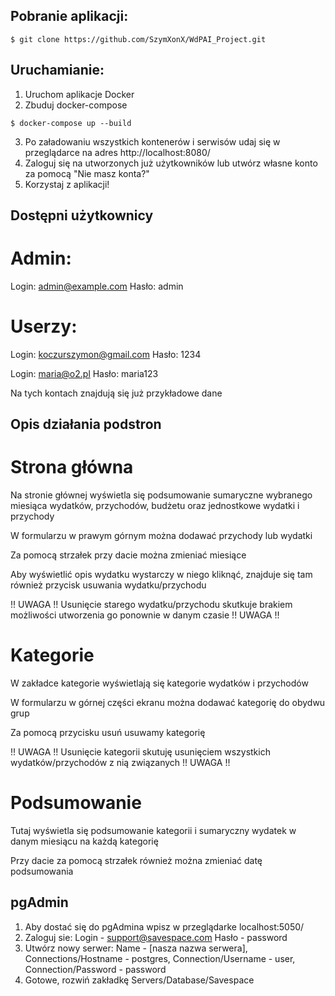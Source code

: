 ## Pobranie aplikacji:
```
$ git clone https://github.com/SzymXonX/WdPAI_Project.git
```

## Uruchamianie:
1. Uruchom aplikacje Docker
2. Zbuduj docker-compose
```
$ docker-compose up --build
```
3. Po załadowaniu wszystkich kontenerów i serwisów udaj się w przeglądarce na adres http://localhost:8080/
4. Zaloguj się na utworzonych już użytkowników lub utwórz własne konto za pomocą "Nie masz konta?"
5. Korzystaj z aplikacji! 

## Dostępni użytkownicy
# Admin:
Login: admin@example.com
Hasło: admin

# Userzy:
Login: koczurszymon@gmail.com
Hasło: 1234

Login: maria@o2.pl
Hasło: maria123

Na tych kontach znajdują się już przykładowe dane

## Opis działania podstron
# Strona główna
Na stronie głównej wyświetla się podsumowanie sumaryczne wybranego miesiąca wydatków, przychodów, budżetu oraz jednostkowe wydatki i przychody

W formularzu w prawym górnym można dodawać przychody lub wydatki

Za pomocą strzałek przy dacie można zmieniać miesiące

Aby wyświetlić opis wydatku wystarczy w niego kliknąć, 
znajduje się tam również przycisk usuwania wydatku/przychodu

!! UWAGA !! Usunięcie starego wydatku/przychodu skutkuje brakiem możliwości utworzenia go ponownie w danym czasie !! UWAGA !!

# Kategorie
W zakładce kategorie wyświetlają się kategorie wydatków i przychodów

W formularzu w górnej części ekranu można dodawać kategorię do obydwu grup

Za pomocą przycisku usuń usuwamy kategorię 

!! UWAGA !! Usunięcie kategorii skutuję usunięciem wszystkich wydatków/przychodów z nią związanych !! UWAGA !!

# Podsumowanie
Tutaj wyświetla się podsumowanie kategorii i sumaryczny wydatek w danym miesiącu na każdą kategorię

Przy dacie za pomocą strzałek również można zmieniać datę podsumowania


## pgAdmin
1. Aby dostać się do pgAdmina wpisz w przeglądarke localhost:5050/
2. Zaloguj sie: Login - support@savespace.com    Hasło - password
3. Utwórz nowy serwer: 
Name - [nasza nazwa serwera], 
Connections/Hostname - postgres, 
Connection/Username - user,
Connection/Password - password
4. Gotowe, rozwiń zakładkę Servers/Database/Savespace
